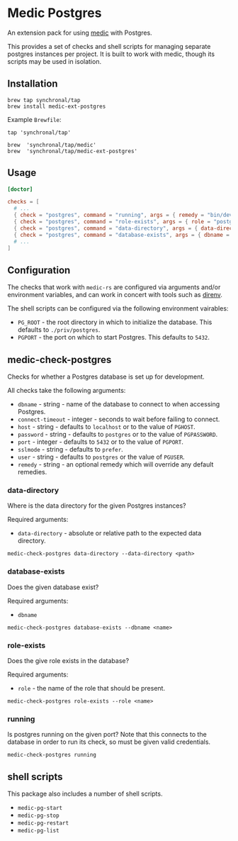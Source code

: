 # Medic Postgres

An extension pack for using [medic](https://github.com/synchronal/medic-rs)
with Postgres.

This provides a set of checks and shell scripts for managing separate postgres
instances per project. It is built to work with medic, though its scripts may
be used in isolation.

## Installation

```shell
brew tap synchronal/tap
brew install medic-ext-postgres
```

Example `Brewfile`:

```shell
tap 'synchronal/tap'

brew  'synchronal/tap/medic'
brew  'synchronal/tap/medic-ext-postgres'
```

## Usage

```toml
[doctor]

checks = [
  # ...
  { check = "postgres", command = "running", args = { remedy = "bin/dev/db-start", user = "${USER}"} },
  { check = "postgres", command = "role-exists", args = { role = "postgres", user = "${USER}" } },
  { check = "postgres", command = "data-directory", args = { data-directory = "./priv/postgres/data", remedy = "bin/dev/db-restart" } },
  { check = "postgres", command = "database-exists", args = { dbname = "my_app_dev", remedy = "mix ecto.reset" } },
  # ...
]
```

## Configuration

The checks that work with `medic-rs` are configured via arguments and/or environment
variables, and can work in concert with tools such as [direnv](https://direnv.net).

The shell scripts can be configured via the following environment vairables:
- `PG_ROOT` - the root directory in which to initialize the database. This defaults to
  `./priv/postgres`.
- `PGPORT` - the port on which to start Postgres. This defaults to `5432`.

## medic-check-postgres

Checks for whether a Postgres database is set up for development.

All checks take the following arguments:
- `dbname` - string - name of the database to connect to when accessing Postgres.
- `connect-timeout` - integer - seconds to wait before failing to connect.
- `host` - string - defaults to `localhost` or to the value of `PGHOST`.
- `password` - string - defaults to `postgres` or to the value of `PGPASSWORD`.
- `port` - integer - defaults to `5432` or to the value of `PGPORT`.
- `sslmode` - string - defaults to `prefer`.
- `user` - string - defaults to `postgres` or the value of `PGUSER`.
- `remedy` - string - an optional remedy which will override any default remedies.

### data-directory

Where is the data directory for the given Postgres instances?

Required arguments:
- `data-directory` - absolute or relative path to the expected data directory.

```shell
medic-check-postgres data-directory --data-directory <path>
```

### database-exists

Does the given database exist?

Required arguments:
- `dbname`

```shell
medic-check-postgres database-exists --dbname <name>
```

### role-exists

Does the give role exists in the database?

Required arguments:
- `role` - the name of the role that should be present.

```shell
medic-check-postgres role-exists --role <name>
```

### running

Is postgres running on the given port? Note that this connects to the database in order to
run its check, so must be given valid credentials.

```shell
medic-check-postgres running
```

## shell scripts

This package also includes a number of shell scripts.

- `medic-pg-start`
- `medic-pg-stop`
- `medic-pg-restart`
- `medic-pg-list`
